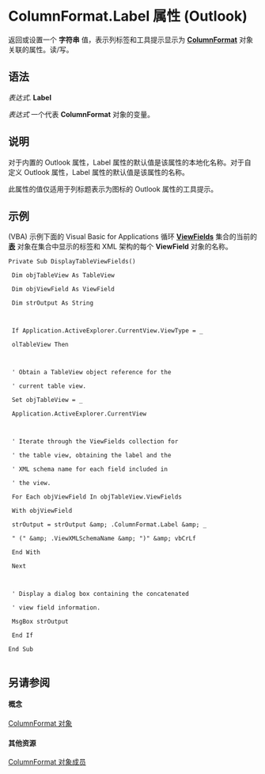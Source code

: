 
# ColumnFormat.Label 属性 (Outlook)

返回或设置一个 **字符串** 值，表示列标签和工具提示显示为 **[ColumnFormat](acbbdd97-e695-d1e7-c7ba-24f75efbf22c.md)** 对象关联的属性。读/写。


## 语法

 _表达式_. **Label**

 _表达式_ 一个代表 **ColumnFormat** 对象的变量。


## 说明

对于内置的 Outlook 属性，Label 属性的默认值是该属性的本地化名称。对于自定义 Outlook 属性，Label 属性的默认值是该属性的名称。

此属性的值仅适用于列标题表示为图标的 Outlook 属性的工具提示。


## 示例

(VBA) 示例下面的 Visual Basic for Applications 循环 **[ViewFields](c4c6257e-fdbe-c187-86c5-34bee3eb0bd3.md)** 集合的当前的 **[表](026e27f8-1655-060d-e8cc-87eaaf4f1510.md)** 对象在集合中显示的标签和 XML 架构的每个 **ViewField** 对象的名称。


```
Private Sub DisplayTableViewFields() 
 
 Dim objTableView As TableView 
 
 Dim objViewField As ViewField 
 
 Dim strOutput As String 
 
 
 
 If Application.ActiveExplorer.CurrentView.ViewType = _ 
 
 olTableView Then 
 
 
 
 ' Obtain a TableView object reference for the 
 
 ' current table view. 
 
 Set objTableView = _ 
 
 Application.ActiveExplorer.CurrentView 
 
 
 
 ' Iterate through the ViewFields collection for 
 
 ' the table view, obtaining the label and the 
 
 ' XML schema name for each field included in 
 
 ' the view. 
 
 For Each objViewField In objTableView.ViewFields 
 
 With objViewField 
 
 strOutput = strOutput &amp; .ColumnFormat.Label &amp; _ 
 
 " (" &amp; .ViewXMLSchemaName &amp; ")" &amp; vbCrLf 
 
 End With 
 
 Next 
 
 
 
 ' Display a dialog box containing the concatenated 
 
 ' view field information. 
 
 MsgBox strOutput 
 
 End If 
 
End Sub 
 

```


## 另请参阅


#### 概念


[ColumnFormat 对象](acbbdd97-e695-d1e7-c7ba-24f75efbf22c.md)
#### 其他资源


[ColumnFormat 对象成员](7159f452-7a05-f3a3-53f8-0b3f5463d313.md)